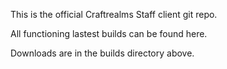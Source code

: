 This is the official Craftrealms Staff client git repo.

All functioning lastest builds can be found here.

Downloads are in the builds directory above.